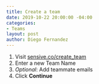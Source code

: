 ```yaml
---
title: Create a team
date: 2019-10-22 20:00:00 -04:00
categories:
- Teams
layout: post
author: Diego Fernandez
---
```


1. Visit [sensive.co/create_team](https://app.sensive.co/create_team)
2. Enter a new Team Name
3. _Optional_: Add teammate emails 
4. Click **Continue**